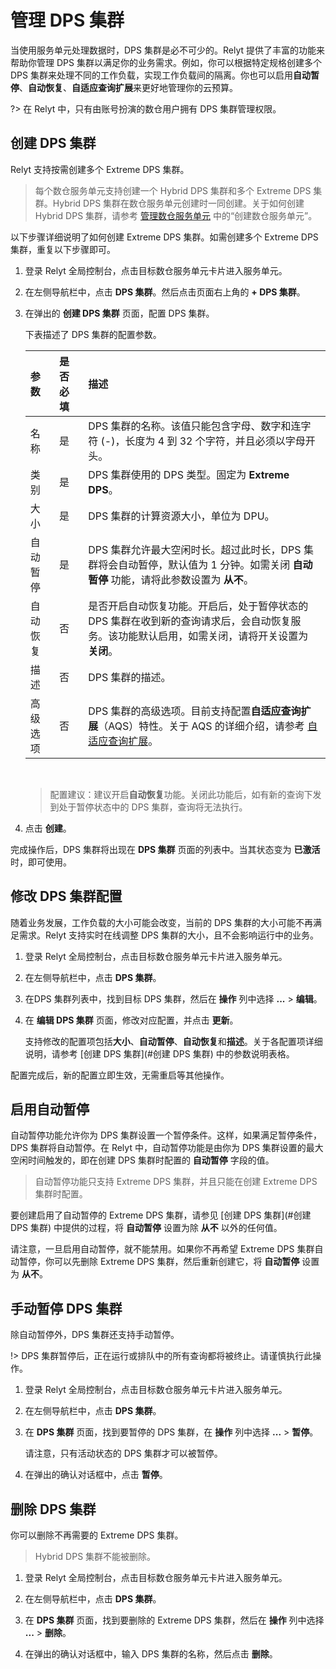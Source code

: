 
# 管理 DPS 集群

当使用服务单元处理数据时，DPS 集群是必不可少的。Relyt 提供了丰富的功能来帮助你管理 DPS 集群以满足你的业务需求。例如，你可以根据特定规格创建多个 DPS 集群来处理不同的工作负载，实现工作负载间的隔离。你也可以启用**自动暂停**、**自动恢复**、**自适应查询扩展**来更好地管理你的云预算。

?> 在 Relyt 中，只有由账号扮演的数仓用户拥有 DPS 集群管理权限。



## 创建 DPS 集群

Relyt 支持按需创建多个 Extreme DPS 集群。

> 每个数仓服务单元支持创建一个 Hybrid DPS 集群和多个 Extreme DPS 集群。Hybrid DPS 集群在数仓服务单元创建时一同创建。关于如何创建 Hybrid DPS 集群，请参考 [管理数仓服务单元](/relyt/guides/dw-service-units/manage-dw-service-units#创建数仓服务单元) 中的“创建数仓服务单元”。

以下步骤详细说明了如何创建 Extreme DPS 集群。如需创建多个 Extreme DPS 集群，重复以下步骤即可。

1. 登录 Relyt 全局控制台，点击目标数仓服务单元卡片进入服务单元。

2. 在左侧导航栏中，点击 **DPS 集群**。然后点击页面右上角的 **+ DPS 集群**。

3. 在弹出的 **创建 DPS 集群** 页面，配置 DPS 集群。

    下表描述了 DPS 集群的配置参数。

    | 参数 | 是否必填 | 描述 |
    | :- | :- | :- |
    | 名称 | 是 | DPS 集群的名称。该值只能包含字母、数字和连字符 (-)，长度为 4 到 32 个字符，并且必须以字母开头。 |
    | 类别 | 是 | DPS 集群使用的 DPS 类型。固定为 **Extreme DPS**。 |
    | 大小 | 是 | DPS 集群的计算资源大小，单位为 DPU。 |
    | 自动暂停 | 是 | DPS 集群允许最大空闲时长。超过此时长，DPS 集群将会自动暂停，默认值为 1 分钟。如需关闭 **自动暂停** 功能，请将此参数设置为 **从不**。 |
    | 自动恢复 | 否 | 是否开启自动恢复功能。开启后，处于暂停状态的 DPS 集群在收到新的查询请求后，会自动恢复服务。该功能默认启用，如需关闭，请将开关设置为 **关闭**。 |
    | 描述 | 否 | DPS 集群的描述。 |
    | 高级选项 | 否 | DPS 集群的高级选项。目前支持配置**自适应查询扩展**（AQS）特性。关于 AQS 的详细介绍，请参考 [自适应查询扩展](/relyt/guides/dps-clusters/aqs)。 |

    <br/>

    > 配置建议：建议开启**自动恢复**功能。关闭此功能后，如有新的查询下发到处于暂停状态中的 DPS 集群，查询将无法执行。

4. 点击 **创建**。

完成操作后，DPS 集群将出现在 **DPS 集群** 页面的列表中。当其状态变为 **已激活** 时，即可使用。



## 修改 DPS 集群配置

随着业务发展，工作负载的大小可能会改变，当前的 DPS 集群的大小可能不再满足需求。Relyt 支持实时在线调整 DPS 集群的大小，且不会影响运行中的业务。

1. 登录 Relyt 全局控制台，点击目标数仓服务单元卡片进入服务单元。

2. 在左侧导航栏中，点击 **DPS 集群**。

3. 在DPS 集群列表中，找到目标 DPS 集群，然后在 **操作** 列中选择 **...** > **编辑**。

4. 在 **编辑 DPS 集群** 页面，修改对应配置，并点击 **更新**。

    支持修改的配置项包括**大小**、**自动暂停**、**自动恢复**和**描述**。关于各配置项详细说明，请参考 [创建 DPS 集群](#创建 DPS 集群) 中的参数说明表格。

配置完成后，新的配置立即生效，无需重启等其他操作。

## 启用自动暂停

自动暂停功能允许你为 DPS 集群设置一个暂停条件。这样，如果满足暂停条件，DPS 集群将自动暂停。在 Relyt 中，自动暂停功能是由你为 DPS 集群设置的最大空闲时间触发的，即在创建 DPS 集群时配置的 **自动暂停** 字段的值。

> 自动暂停功能只支持 Extreme DPS 集群，并且只能在创建 Extreme DPS 集群时配置。

要创建启用了自动暂停的 Extreme DPS 集群，请参见 [创建 DPS 集群](#创建 DPS 集群) 中提供的过程，将 **自动暂停** 设置为除 **从不** 以外的任何值。

请注意，一旦启用自动暂停，就不能禁用。如果你不再希望 Extreme DPS 集群自动暂停，你可以先删除 Extreme DPS 集群，然后重新创建它，将 **自动暂停** 设置为 **从不**。

## 手动暂停 DPS 集群

除自动暂停外，DPS 集群还支持手动暂停。

!> DPS 集群暂停后，正在运行或排队中的所有查询都将被终止。请谨慎执行此操作。

1. 登录 Relyt 全局控制台，点击目标数仓服务单元卡片进入服务单元。

2. 在左侧导航栏中，点击 **DPS 集群**。

3. 在 **DPS 集群** 页面，找到要暂停的 DPS 集群，在 **操作** 列中选择 **...** > **暂停**。

    请注意，只有活动状态的 DPS 集群才可以被暂停。

4. 在弹出的确认对话框中，点击 **暂停**。

## 删除 DPS 集群

你可以删除不再需要的 Extreme DPS 集群。

> Hybrid DPS 集群不能被删除。

1. 登录 Relyt 全局控制台，点击目标数仓服务单元卡片进入服务单元。

2. 在左侧导航栏中，点击 **DPS 集群**。

3. 在 **DPS 集群** 页面，找到要删除的 Extreme DPS 集群，然后在 **操作** 列中选择 **...** > **删除**。

5. 在弹出的确认对话框中，输入 DPS 集群的名称，然后点击 **删除**。